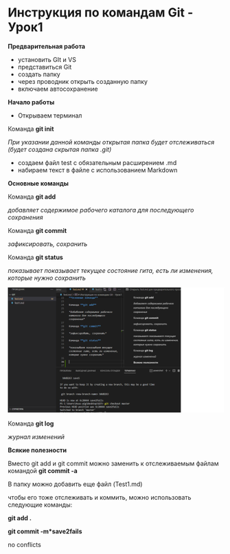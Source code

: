 # Инструкция по командам Git - Урок1 #

**Предварительная работа**

- установить GIt и VS
- представиться Git
- создать папку 
- через проводник открыть созданную папку
- включаем автосохранение

**Начало работы**

- Открываем терминал

Команда **git init**

*При указании данной команды открытая папка будет отслеживаться (будет создана скрытая папка .git)*

- создаем файл test c обязательным расширением .md
- набираем текст в файле с использованием Markdown

**Основные команды**

Команда **git add**

*добавляет содержимое рабочего каталога для последующего сохранения*

Команда **git commit**

*зафиксировать, сохранить*

Команда **git status**

*показывает показывает текущее состояние гита, есть ли изменения, которые нужно сохранить*

![Отучилась](/1.png)


Команда **git log**

*журнал изменений*

**Всякие полезности**


Вместо git add и git commit можно заменить к отслеживаемым файлам командой **git commit -a**

В папку можно добавить еще файл (Test1.md)

чтобы его тоже отслеживать и коммить, можно использовать следующие команды:

**git add .**

**git commit -m*save2fails**


no conflicts






